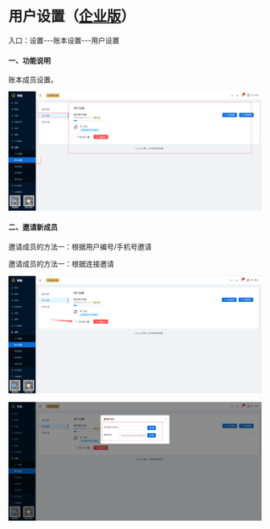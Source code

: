 # 用户设置（<u>企业版</u>）

入口：设置---账本设置---用户设置

#### 一、功能说明

账本成员设置。

![PNG](../image/账本设置/02-用户设置01.jpg)


#### 二、邀请新成员

邀请成员的方法一：根据用户编号/手机号邀请

邀请成员的方法一：根据连接邀请

![PNG](../image/账本设置/02-用户设置02.jpg)

![PNG](../image/账本设置/02-用户设置03.jpg)



